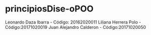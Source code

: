 # principiosDise-oPOO
Leonardo Daza Ibarra - Código: 20162020011 
Liliana Herrera Polo - Código:20171020019 
Juan Alejandro Calderon - Código:20171020050
